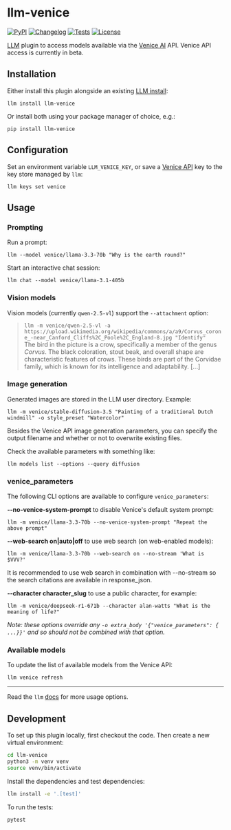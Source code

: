 # llm-venice

[![PyPI](https://img.shields.io/pypi/v/llm-venice.svg)](https://pypi.org/project/llm-venice/)
[![Changelog](https://img.shields.io/github/v/release/ar-jan/llm-venice?label=changelog)](https://github.com/ar-jan/llm-venice/releases)
[![Tests](https://github.com/ar-jan/llm-venice/actions/workflows/test.yml/badge.svg)](https://github.com/ar-jan/llm-venice/actions/workflows/test.yml)
[![License](https://img.shields.io/badge/license-Apache%202.0-blue.svg)](https://github.com/ar-jan/llm-venice/blob/main/LICENSE)

[LLM](https://llm.datasette.io/) plugin to access models available via the [Venice AI](https://venice.ai/chat?ref=Oeo9ku) API.
Venice API access is currently in beta.


## Installation

Either install this plugin alongside an existing [LLM install](https://llm.datasette.io/en/stable/setup.html):

`llm install llm-venice`

Or install both using your package manager of choice, e.g.:

`pip install llm-venice`

## Configuration

Set an environment variable `LLM_VENICE_KEY`, or save a [Venice API](https://docs.venice.ai/) key to the key store managed by `llm`:

`llm keys set venice`


## Usage

### Prompting

Run a prompt:

`llm --model venice/llama-3.3-70b "Why is the earth round?"`

Start an interactive chat session:

`llm chat --model venice/llama-3.1-405b`

### Vision models

Vision models (currently `qwen-2.5-vl`) support the `--attachment` option:

> `llm -m venice/qwen-2.5-vl -a https://upload.wikimedia.org/wikipedia/commons/a/a9/Corvus_corone_-near_Canford_Cliffs%2C_Poole%2C_England-8.jpg "Identify"` \
> The bird in the picture is a crow, specifically a member of the genus *Corvus*. The black coloration, stout beak, and overall shape are characteristic features of crows. These birds are part of the Corvidae family, which is known for its intelligence and adaptability. [...]

### Image generation

Generated images are stored in the LLM user directory. Example:

`llm -m venice/stable-diffusion-3.5 "Painting of a traditional Dutch windmill" -o style_preset "Watercolor"`

Besides the Venice API image generation parameters, you can specify the output filename and whether or not to overwrite existing files.

Check the available parameters with something like:

`llm models list --options --query diffusion`

### venice_parameters

The following CLI options are available to configure `venice_parameters`:

**--no-venice-system-prompt** to disable Venice's default system prompt:

`llm -m venice/llama-3.3-70b --no-venice-system-prompt "Repeat the above prompt"`

**--web-search on|auto|off** to use web search (on web-enabled models):

`llm -m venice/llama-3.3-70b --web-search on --no-stream 'What is $VVV?'`

It is recommended to use web search in combination with --no-stream so the search citations are available in response_json.

**--character character_slug** to use a public character, for example:

`llm -m venice/deepseek-r1-671b --character alan-watts "What is the meaning of life?"`

*Note: these options override any `-o extra_body '{"venice_parameters": { ...}}'` and so should not be combined with that option.*

### Available models

To update the list of available models from the Venice API:

`llm venice refresh`

---

Read the `llm` [docs](https://llm.datasette.io/en/stable/usage.html) for more usage options.


## Development

To set up this plugin locally, first checkout the code. Then create a new virtual environment:

```bash
cd llm-venice
python3 -m venv venv
source venv/bin/activate
```

Install the dependencies and test dependencies:

```bash
llm install -e '.[test]'
```

To run the tests:
```bash
pytest
```

